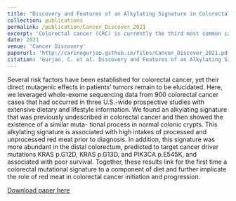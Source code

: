 ```yaml
---
title: "Discovery and Features of an Alkylating Signature in Colorectal Cancer"
collection: publications
permalink: /publication/Cancer_Discover_2021
excerpt: 'Colorectal cancer (CRC) is currently the third most common cancer in the world. In the last decade, there has been a concerning trend of early-onset CRC: by 2040, it is predicted to become the leading cause of cancer death in individuals between 20 and 40 years old. Although the reasons for this trend are unclear, diet, in particular red meat consumption, has been hypothesized to play a role. However, no mutagenic role of red meat has been observed in human colons yet. This study presents the mutational signature analysis of a comprehensive CRC molecular profiling study: 900 tumours were sequenced from tissue biopsies collected over four decades. Along with molecular data, this study leveraged detailed information, collected every other year, on the lifestyle of CRC patients. This comprehensive cohort allows us to accurately estimate mutagenic processes in CRC and better understand how they are related to lifestyle factors.'
date: 2021
venue: 'Cancer Discovery'
paperurl: 'http://carinogurjao.github.io/files/Cancer_Discover_2021.pdf'
citation: 'Gurjao, C. et al. Discovery and Features of an Alkylating Signature in Colorectal Cancer. Cancer Discov. (2021) doi:10.1158/2159-8290.CD-20-1656.'
---
```

Several risk factors have been established for colorectal cancer, yet their direct mutagenic effects in patients’ tumors remain to be elucidated. Here, we leveraged whole-exome sequencing data from 900 colorectal cancer cases that had occurred in three U.S.-wide prospective studies with extensive dietary and lifestyle information. We found an alkylating signature that was previously undescribed in colorectal cancer and then showed the existence of a similar muta- tional process in normal colonic crypts. This alkylating signature is associated with high intakes of processed and unprocessed red meat prior to diagnosis. In addition, this signature was more abundant in the distal colorectum, predicted to target cancer driver mutations KRAS p.G12D, KRAS p.G13D, and PIK3CA p.E545K, and associated with poor survival. Together, these results link for the first time a colorectal mutational signature to a component of diet and further implicate the role of red meat in colorectal cancer initiation and progression.

[Download paper here](http://carinogurjao.github.io/files/Cancer_Discover_2021.pdf)
